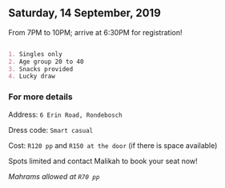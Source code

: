## Saturday, 14 September, 2019

From 7PM to 10PM; arrive at 6:30PM for registration!

```markdown

1. Singles only
2. Age group 20 to 40
3. Snacks provided
4. Lucky draw

```

### For more details

Address: `6 Erin Road, Rondebosch`

Dress code: `Smart casual`

Cost: `R120 pp` and `R150 at the door` (if there is space available)

Spots limited and contact Malikah to book your seat now!

*Mahrams allowed at `R70 pp`*

